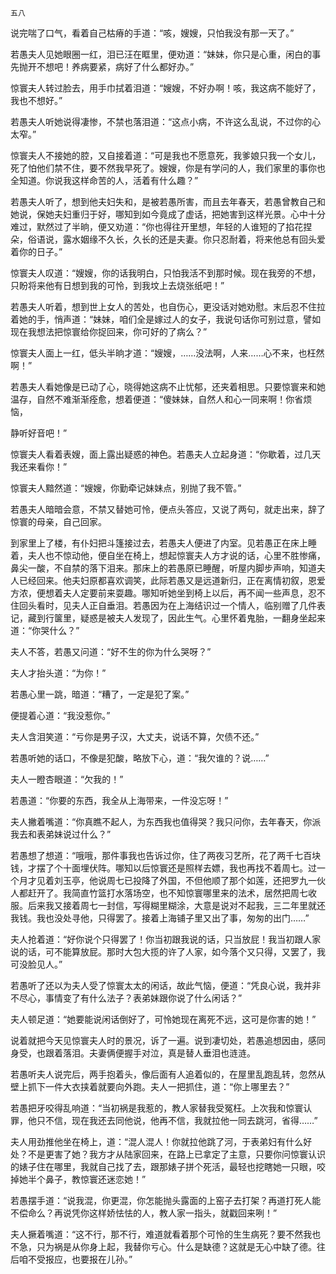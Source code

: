     五八 

   说完喘了口气，看着自己枯瘠的手道：“咳，嫂嫂，只怕我没有那一天了。”

   若愚夫人见她眼圈一红，泪已汪在眶里，便劝道：“妹妹，你只是心重，闲白的事先抛开不想吧！养病要紧，病好了什么都好办。”

   惊寰夫人转过脸去，用手巾拭着泪道：“嫂嫂，不好办啊！咳，我这病不能好了，我也不想好。”

   若愚夫人听她说得凄惨，不禁也落泪道：“这点小病，不许这么乱说，不过你的心太窄。”

   惊寰夫人不接她的腔，又自接着道：“可是我也不愿意死，我爹娘只我一个女儿，死了怕他们禁不住，要不然我早死了。嫂嫂，你是有学问的人，我们家里的事你也全知道。你说我这样命苦的人，活着有什么趣？”

   若愚夫人听了，想到他夫妇失和，是被若愚所害，而且去年春天，若愚曾教自己和她说，保她夫妇重归于好，哪知到如今竟成了虚话，把她害到这样光景。心中十分难过，默然过了半晌，便又劝道：“你也得往开里想，年轻的人谁短的了掐花捏朵，俗语说，露水姻缘不久长，久长的还是夫妻。你只忍耐着，将来他总有回头爱着你的日子。”

   惊寰夫人叹道：“嫂嫂，你的话我明白，只怕我活不到那时候。现在我旁的不想，只盼将来他有日想到我的可怜，到我坟上去烧张纸吧！”

   若愚夫人听着，想到世上女人的苦处，也自伤心，更没话对她劝慰。末后忍不住拉着她的手，悄声道：“妹妹，咱们全是嫁过人的女子，我说句话你可别过意，譬如现在我想法把惊寰给你捉回来，你可好的了病么？”

   惊寰夫人面上一红，低头半晌才道：“嫂嫂，……没法啊，人来……心不来，也枉然啊！”

   若愚夫人看她像是已动了心，晓得她这病不止忧郁，还夹着相思。只要惊寰来和她温存，自然不难渐渐痊愈，想着便道：“傻妹妹，自然人和心一同来啊！你省烦恼，

   静听好音吧！”

   惊寰夫人看着表嫂，面上露出疑惑的神色。若愚夫人立起身道：“你歇着，过几天我还来看你！”

   惊寰夫人黯然道：“嫂嫂，你勤牵记妹妹点，别抛了我不管。”

   若愚夫人暗暗会意，不禁又替她可怜，便点头答应，又说了两句，就走出来，辞了惊寰的母亲，自己回家。

   到家里上了楼，有仆妇把斗篷接过去，若愚夫人便进了内室。见若愚正在床上睡着，夫人也不惊动他，便自坐在椅上，想起惊寰夫人方才说的话，心里不胜惨痛，鼻尖一酸，不自禁的落下泪来。那床上的若愚原已睡醒，听屋内脚步声响，知道夫人已经回来。他夫妇原都喜欢调笑，此际若愚又是远道新归，正在离情初叙，恩爱方浓，便想着夫人定要前来耍趣。哪知听她坐到椅上以后，再不闻一些声息，忍不住回头看时，见夫人正自垂泪。若愚因为在上海结识过一个情人，临别赠了几件表记，藏到行箧里，疑惑是被夫人发现了，因此生气。心里怀着鬼胎，一翻身坐起来道：“你哭什么？”

   夫人不答，若愚又问道：“好不生的你为什么哭呀？”

   夫人才抬头道：“为你！”

   若愚心里一跳，暗道：“糟了，一定是犯了案。”

   便提着心道：“我没惹你。”

   夫人含泪笑道：“亏你是男子汉，大丈夫，说话不算，欠债不还。”

   若愚听她的话口，不像是犯酸，略放下心，道：“我欠谁的？说……”

   夫人一瞪杏眼道：“欠我的！”

   若愚道：“你要的东西，我全从上海带来，一件没忘呀！”

   夫人撇着嘴道：“你真瞧不起人，为东西我也值得哭？我只问你，去年春天，你派我去和表弟妹说过什么？”

   若愚想了想道：“哦哦，那件事我也告诉过你，住了两夜习艺所，花了两千七百块钱，才摆了个十面埋伏阵。哪知以后惊寰还是照样去嫖，我也再找不着周七。过一个月才见着刘玉亭，他说周七已投降了外国，不但他顺了那个如莲，还把罗九一伙人都赶开了。我简直竹篮打水落场空，也不知惊寰哪里来的法术，居然把周七收服。后来我又接着周七一封信，写得糊里糊涂，大意是说对不起我，三二年里就还我钱。我也没处寻他，只得罢了。接着上海铺子里又出了事，匆匆的出门……”

   夫人抢着道：“好你说个只得罢了！你当初跟我说的话，只当放屁！我当初跟人家说的话，可不能算放屁。那时大包大揽的许了人家，如今落个又只得，又罢了，我可没脸见人。”

   若愚听了还以为夫人受了惊寰太太的闲话，故此气恼，便道：“凭良心说，我并非不尽心，事情变了有什么法子？表弟妹跟你说了什么闲话？”

   夫人顿足道：“她要能说闲话倒好了，可怜她现在离死不远，这可是你害的她！”

   说着就把今天见惊寰夫人时的景况，诉了一遍。说到凄切处，若愚追想因由，感同身受，也跟着落泪。夫妻俩便握手对泣，真是替人垂泪也涟涟。

   若愚听夫人说完后，两手抱着头，像后面有人追着似的，在屋里乱跑乱转，忽然从壁上抓下一件大衣挟着就要向外跑。夫人一把抓住，道：“你上哪里去？”

   若愚把牙咬得乱响道：“当初祸是我惹的，教人家替我受冤枉。上次我和惊寰认罪，他只不信，现在我还去同他说，他再不信，我就拉他一同去跳河，省得……”

   夫人用劲推他坐在椅上，道：“混人混人！你就拉他跳了河，于表弟妇有什么好处？不是更害了她？我方才从陆家回来，在路上已拿定了主意，只要你问惊寰认识的婊子住在哪里，我就自己找了去，跟那婊子拼个死活，最轻也挖瞎她一只眼，咬掉她半个鼻子，教惊寰还迷恋她！”

   若愚摆手道：“说我混，你更混，你怎能抛头露面的上窑子去打架？再道打死人能不偿命么？再说凭你这样娇怯怯的人，教人家一指头，就戳回来咧！”

   夫人撅着嘴道：“这不行，那不行，难道就看着那个可怜的生生病死？要不然我也不急，只为祸是从你身上起，我替你亏心。什么是缺德？这就是无心中缺了德。往后咱不受报应，也要报在儿孙。”

